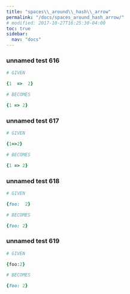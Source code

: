 ```yaml
---
title: "spaces\\_around\\_hash\\_arrow"
permalink: "/docs/spaces_around_hash_arrow/"
# modified: 2017-10-27T16:25:30-04:00
toc: true
sidebar:
  nav: "docs"
---
```

### unnamed test 616
```ruby
# GIVEN

{1  =>  2}

```
```ruby
# BECOMES

{1 => 2}
```
### unnamed test 617
```ruby
# GIVEN

{1=>2}

```
```ruby
# BECOMES

{1 => 2}
```
### unnamed test 618
```ruby
# GIVEN

{foo:  2}

```
```ruby
# BECOMES

{foo: 2}
```
### unnamed test 619
```ruby
# GIVEN

{foo:2}

```
```ruby
# BECOMES

{foo: 2}
```
